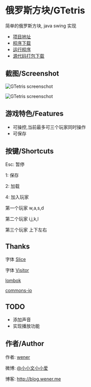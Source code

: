 <!-- title: 多控版 俄罗斯方块-GTetris,java swing 实现 -->
<!-- tag: java -->
<!-- category: Game -->
<!-- date: 2013/10/12 -->
<!-- state: published -->
<!-- link: gtetris -->

俄罗斯方块/GTetris
==========

简单的俄罗斯方块, java swing 实现

* [项目地址](https://github.com/WenerLove/GTetris)
* [程序下载](http://resources.wener.me/java/GTetris.jar)
* [运行程序](http://resources.wener.me/java/GTetris.jnlp)
* [源代码打包下载](https://github.com/WenerLove/GTetris/archive/master.zip)

截图/Screenshot
----

![GTetris screenschot](https://raw.github.com/WenerLove/GTetris/master/screenshot-main.png "GTetris")

<!--more-->

![GTetris screenschot](https://raw.github.com/WenerLove/GTetris/master/screenshot.png "GTetris")

游戏特色/Features
--------

* 可操控,当前最多可三个玩家同时操作
* 可保存


按键/Shortcuts
------

Esc: 暂停

1: 保存

2: 加载

4: 加入玩家

第一个玩家
w,a,s,d

第二个玩家
i,j,k,l

第三个玩家
上下左右


Thanks
---------

字体 [Slice](http://www.dafont.com/christian-munk.d3941?fpp=50&text=Wener)

字体 [Visitor](http://www.dafont.com/font-comment.php?file=visitor&fpp=50&text=Wener)

[lombok](http://projectlombok.org)

[commons-io](http://commons.apache.org/proper/commons-io/)

TODO
----

* 添加声音
* 实现播放功能

作者/Author
-----------

作者: [wener](http://wener.me)

微博: [@小小文小小爱](http://weibo.com/u/2705020605)

博客: http://blog.wener.me

